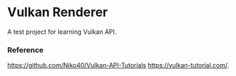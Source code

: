 # Vulkan Renderer
A test project for learning Vulkan API.

### Reference
 https://github.com/Niko40/Vulkan-API-Tutorials
 https://vulkan-tutorial.com/.
